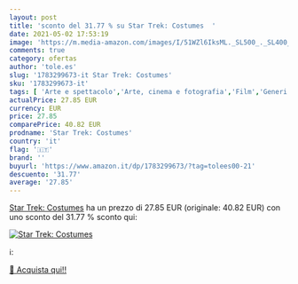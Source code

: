 ```yaml
---
layout: post
title: 'sconto del 31.77 % su Star Trek: Costumes  '
date: 2021-05-02 17:53:19
image: 'https://m.media-amazon.com/images/I/51WZl6IksML._SL500_._SL400_.jpg'
comments: true
category: ofertas
author: 'tole.es'
slug: '1783299673-it Star Trek: Costumes'
sku: '1783299673-it'
tags: [ 'Arte e spettacolo','Arte, cinema e fotografia','Film','Generi cinematografici','Libri','Televisione', ]
actualPrice: 27.85 EUR
currency: EUR
price: 27.85
comparePrice: 40.82 EUR
prodname: 'Star Trek: Costumes'
country: 'it'
flag: '🇮🇹'
brand: ''
buyurl: 'https://www.amazon.it/dp/1783299673/?tag=tolees00-21'
descuento: '31.77'
average: '27.85'
---
```


[Star Trek: Costumes](https://www.amazon.it/dp/1783299673/?tag=tolees00-21) ha un prezzo di 27.85 EUR (originale: 40.82 EUR) con uno sconto del 31.77 % sconto qui:

[![Star Trek: Costumes](https://m.media-amazon.com/images/I/51WZl6IksML._SL500_._SL400_.jpg)](https://www.amazon.it/dp/1783299673/?tag=tolees00-21)

ℹ️:


[🛒 Acquista qui!!](https://www.amazon.it/dp/1783299673/?tag=tolees00-21)
